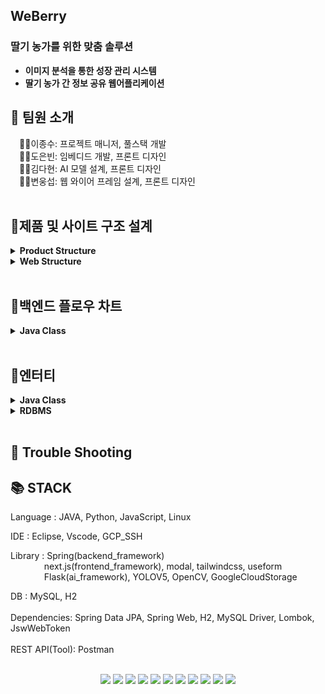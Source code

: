 ## WeBerry  
<h3>딸기 농가를 위한 맞춤 솔루션</h3>
<ul>
<li><strong>이미지 분석을 통한 성장 관리 시스템</strong></li>  
<li><strong>딸기 농가 간 정보 공유 웹어플리케이션</strong></li>
</ul>

## 🐘 팀원 소개  
&emsp;🧑‍💼이종수: 프로젝트 매니저, 풀스택 개발  
&emsp;🧑‍💼도은빈: 임베디드 개발, 프론트 디자인  
&emsp;🧑‍💼김다현: AI 모델 설계, 프론트 디자인  
&emsp;🧑‍💼변웅섭: 웹 와이어 프레임 설계, 프론트 디자인  
 <br>
 
## :rabbit2:제품 및 사이트 구조 설계
<details>
<summary><strong>Product Structure</strong></summary>
<img src="제품 구상도.png" alt="Product Structure"/>
</details>
<details>
<summary><strong>Web Structure</strong></summary>
<img src="화면 구상도.png" alt="Web Structure"/>
</details>
<br>

## 🦒백엔드 플로우 차트
<details>
<summary><strong>Java Class</strong></summary>
<img src="BACKEND_FLOW.png" alt="Backend Flow Chart"/>
</details>
<br>

## 👥엔터티
<details>
<summary><strong>Java Class</strong></summary>
<img src="ENTITY.png" alt="Entity"/>
</details>
<details>
<summary><strong>RDBMS</strong></summary>
<img src="RDBMS.png" alt="RDBMS"/>
</details>
<br>

## 🧨 Trouble Shooting
 

 
 
## 📚 STACK
Language : JAVA, Python, JavaScript, Linux
  
IDE : Eclipse, Vscode, GCP_SSH  
  
Library : Spring(backend_framework)  
&emsp;&emsp;&emsp;&nbsp;&nbsp;&nbsp;next.js(frontend_framework), modal, tailwindcss, useform  
&emsp;&emsp;&emsp;&nbsp;&nbsp;&nbsp;Flask(ai_framework), YOLOV5, OpenCV, GoogleCloudStorage  
  
DB : MySQL, H2
<br></br>
Dependencies: Spring Data JPA, Spring Web, H2, MySQL Driver, Lombok, JswWebToken
<br></br>
REST API(Tool): Postman
<br></br>
<div> 

<div align=center> 
  <img src="https://img.shields.io/badge/java-007396.svg?style=for-the-badge&logo=java&logoColor=white">
  <img src="https://img.shields.io/badge/visual%20Studio%20Code-007ACC?style=for-the-badge&logo=Visual%20Studio%20Code&logoColor=white">
  <img src="https://img.shields.io/badge/eclipse IDE-2C2255?style=for-the-badge&logo=Eclipse IDE&logoColor=white">
  <img src="https://img.shields.io/badge/spring-6DB33F?style=for-the-badge&logo=spring&logoColor=white">
  <img src="https://img.shields.io/badge/springBoot-6DB33F?style=for-the-badge&logo=spring&logoColor=white">
  <img src="https://img.shields.io/badge/mysql-4479A1?style=for-the-badge&logo=mysql&logoColor=white">
  <img src="https://img.shields.io/badge/h2%20DataBase-00000.svg?style=for-the-badge&logo=h2DataBase&logoColor=white">
  <img src="https://img.shields.io/badge/postman-FF6C37?style=for-the-badge&logo=Postman&logoColor=white">
  <img src="https://img.shields.io/badge/nextjs-000000?style=for-the-badge&logo=Next.js&logoColor=white">
  <img src="https://img.shields.io/badge/tailwindcss-000000?style=for-the-badge&logo=TailWindCss&logoColor=white">
  <img src="https://img.shields.io/badge/jswtoken-000000?style=for-the-badge&logo=JSONWebTokens&logoColor=white">
  
<br>



 
</br>
<br>
  
  

